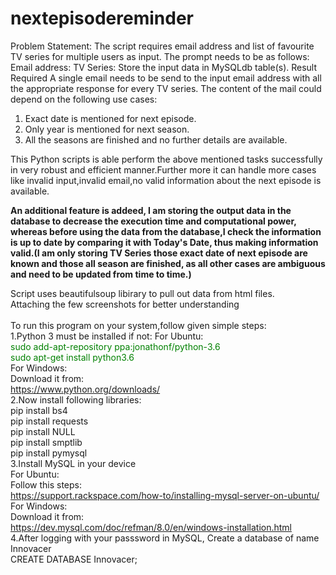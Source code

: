 # nextepisodereminder
Problem Statement:
The script requires email address and list of favourite TV series for multiple
users as input. The prompt needs to be as follows:
Email address:
TV Series:
Store the input data in MySQLdb table(s).
Result Required
A single email needs to be send to the input email address with all the
appropriate response for every TV series. The content of the mail could
depend on the following use cases:
1. Exact date is mentioned for next episode.
2. Only year is mentioned for next season.
3. All the seasons are finished and no further details are available.
 
This Python scripts is able perform the above mentioned tasks successfully in very robust and efficient manner.Further more it can handle more cases like invalid input,invalid email,no valid information about the next episode is available.

**An additional feature is addeed, I am storing the output data in the database to decrease the execution time and computational power, whereas before using the data from the database,I check the information is up to date by comparing it with Today's Date, thus making information valid.(I am only storing TV Series those exact date of next episode are known and those all season are finished, as all other cases are ambiguous and need to be updated from time to time.)**

Script uses beautifulsoup libirary to pull out data from html files. 
<br>
Attaching the few screenshots for better understanding
<br>
<br>
To run this program on your system,follow given simple steps:
<br>
1.Python 3 must be installed if not:
      For Ubuntu:<br>
 <font color="green">
     sudo add-apt-repository ppa:jonathonf/python-3.6<br>
      sudo apt-get install python3.6<br></font>
      For Windows:<br>
      Download it from:<br>
      https://www.python.org/downloads/ <br>
 2.Now install following libraries:<br>
      pip install bs4<br>
      pip install requests<br>
      pip install NULL<br>
      pip install smptlib<br>
      pip install pymysql<br>
3.Install MySQL in your device<br> 
      For Ubuntu:<br>
      Follow this steps:<br>
      https://support.rackspace.com/how-to/installing-mysql-server-on-ubuntu/  <br>
      For Windows:<br>
      Download it from:<br>
      https://dev.mysql.com/doc/refman/8.0/en/windows-installation.html<br>
 4.After logging with your passsword in MySQL, Create a database of name Innovacer<br>
      CREATE DATABASE Innovacer;<br>

